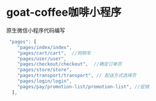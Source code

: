 # goat-coffee咖啡小程序

原生微信小程序代码编写


``` javascript
 "pages": [
    "pages/index/index",  
    "pages/cart/cart",  //购物车
    "pages/user/user",
    "pages/checkout/checkout",  //确定订单页
    "pages/store/store",
    "pages/transport/transport", // 配送方式选择页
    "pages/login/login",
    "pages/pay/promotion-list/promotion-list", //促销
  ],
```
